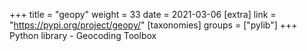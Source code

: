 +++
title = "geopy"
weight = 33
date = 2021-03-06
[extra]
link = "https://pypi.org/project/geopy/"
[taxonomies]
groups = ["pylib"]
+++
Python library - Geocoding Toolbox

